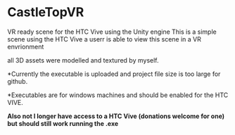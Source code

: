 # CastleTopVR
VR ready scene for the HTC Vive using the Unity engine
This is a simple scene using the HTC Vive a userr is able to view this scene in a VR envrionment

all 3D assets were modelled and textured by myself.

*Currently the executable is uploaded and project file size is too large for github.

*Executables are for windows machines and should be enabled for the HTC VIVE.

  **Also not I longer have access to a HTC Vive (donations welcome for one) but should still work running the .exe**
